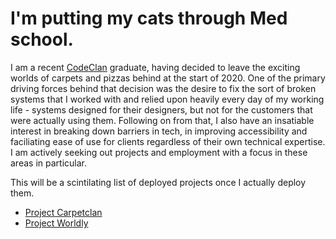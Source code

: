 # I'm putting my cats through Med school.

I am a recent [CodeClan](https://codeclan.com/) graduate, having decided to leave the exciting worlds of carpets and pizzas behind at the start of 2020. One of the primary driving forces behind that decision was the desire to fix the sort of broken systems that I worked with and relied upon heavily every day of my working life - systems designed for their designers, but not for the customers that were actually using them. Following on from that, I also have an insatiable interest in breaking down barriers in tech, in improving accessibility and faciliating ease of use for clients regardless of their own technical expertise. I am actively seeking out projects and employment with a focus in these areas in particular.









This will be a scintilating list of deployed projects once I actually deploy them.

- [Project Carpetclan](https://project-carpetclan.herokuapp.com/)
- [Project Worldly](https://project-worldly.herokuapp.com/)

